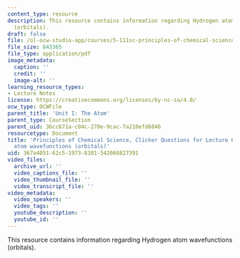 ```yaml
---
content_type: resource
description: This resource contains information regarding Hydrogen atom wavefunctions
  (orbitals).
draft: false
file: /ol-ocw-studio-app/courses/5-111sc-principles-of-chemical-science-fall-2014/367a405162c519738381542066827391_MIT5_111F14_Lec6Clkr.pdf
file_size: 843365
file_type: application/pdf
image_metadata:
  caption: ''
  credit: ''
  image-alt: ''
learning_resource_types:
- Lecture Notes
license: https://creativecommons.org/licenses/by-nc-sa/4.0/
ocw_type: OCWFile
parent_title: 'Unit I: The Atom'
parent_type: CourseSection
parent_uid: 36cc671a-c04c-270e-9cac-7a210efd6846
resourcetype: Document
title: 'Principles of Chemical Science, Clicker Questions for Lecture 6: Hydrogen
  atom wavefunctions (orbitals)'
uid: 367a4051-62c5-1973-8381-542066827391
video_files:
  archive_url: ''
  video_captions_file: ''
  video_thumbnail_file: ''
  video_transcript_file: ''
video_metadata:
  video_speakers: ''
  video_tags: ''
  youtube_description: ''
  youtube_id: ''
---
```

This resource contains information regarding Hydrogen atom wavefunctions (orbitals).